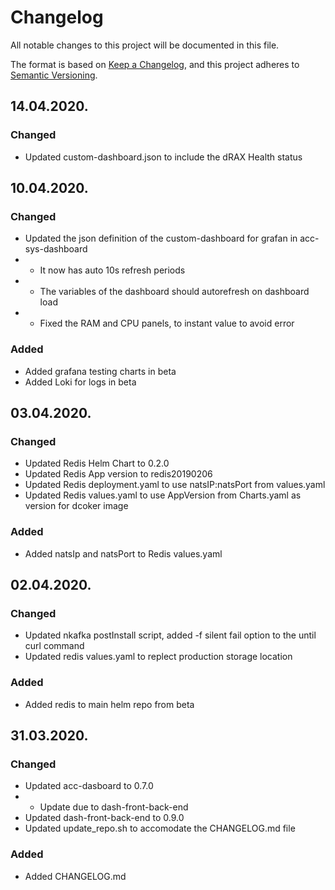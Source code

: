 # Changelog

All notable changes to this project will be documented in this file.

The format is based on [Keep a Changelog](https://keepachangelog.com/en/1.0.0/),
and this project adheres to [Semantic Versioning](https://semver.org/spec/v2.0.0.html).

## 14.04.2020.

### Changed

- Updated custom-dashboard.json to include the dRAX Health status

## 10.04.2020.

### Changed

- Updated the json definition of the custom-dashboard for grafan in acc-sys-dashboard
- - It now has auto 10s refresh periods
- - The variables of the dashboard should autorefresh on dashboard load
- - Fixed the RAM and CPU panels, to instant value to avoid error

### Added

- Added grafana testing charts in beta
- Added Loki for logs in beta

## 03.04.2020.

### Changed

- Updated Redis Helm Chart to 0.2.0
- Updated Redis App version to redis20190206
- Updated Redis deployment.yaml to use natsIP:natsPort from values.yaml
- Updated Redis values.yaml to use AppVersion from Charts.yaml as version for dcoker image

### Added

- Added natsIp and natsPort to Redis values.yaml

## 02.04.2020.

### Changed

- Updated nkafka postInstall script, added -f silent fail option to the until curl command
- Updated redis values.yaml to replect production storage location

### Added

- Added redis to main helm repo from beta

## 31.03.2020.

### Changed

- Updated acc-dasboard to 0.7.0
- - Update due to dash-front-back-end
- Updated dash-front-back-end to 0.9.0
- Updated update\_repo.sh to accomodate the CHANGELOG.md file

### Added
- Added CHANGELOG.md
